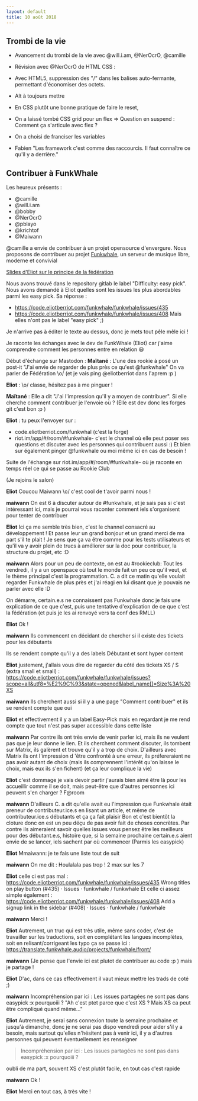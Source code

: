 ```yaml
---
layout: default
title: 10 août 2018
---
```



## Trombi de la vie

* Avancement du trombi de la vie avec @will.i.am, @NerOcrO, @camille
* Révision avec @NerOcrO de HTML CSS :
* Avec HTML5, suppression des "/" dans les balises auto-fermante, permettant d'économiser des octets.
* Alt à toujours mettre
* En CSS plutôt une bonne pratique de faire le reset,

* On a laissé tombé CSS grid pour un flex => Question en suspend : Comment ça s'articule avec flex ?

* On a choisi de franciser les variables

* Fabien "Les framework c'est comme des raccourcis. Il faut connaître ce qu'il y a derrière."

## Contribuer à FunkWhale

Les heureux présents :
- @camille
- @will.i.am
- @bobby
- @NerOcrO
- @pblayo
- @krichtof
- @Maiwann

@camille a envie de contribuer à un projet opensource d'envergure.
Nous proposons de contribuer au projet [Funkwhale](https://code.eliotberriot.com/funkwhale/funkwhale), un serveur de musique libre, moderne et convivial

[Slides d'Eliot sur le principe de la fédération](https://eliotberriot.com/blog/2018/07/09/activitypub-web-federe-funkwhale/)

Nous avons trouvé dans le repository gitlab le label "Difficulty: easy pick".
Nous avons demandé à Eliot quelles sont  les issues les plus abordables parmi les easy pick.
Sa réponse :
- https://code.eliotberriot.com/funkwhale/funkwhale/issues/435
- https://code.eliotberriot.com/funkwhale/funkwhale/issues/408
Mais elles n'ont pas le label "easy pick" ;)


Je n'arrive pas à éditer le texte au dessus, donc je mets tout pêle mêle ici !

Je raconte les échanges avec le dev de FunkWhale (Eliot) car j'aime comprendre comment les personnes entre en relation :smiley:

Début d'échange sur Mastodon :
**Maïtané** : L'une des rookie à posé un post-it "J'ai envie de regarder de plus près ce qu'est @funkwhale"
On va parler de Fédération \o/ (et je vais ping @eliotberriot dans l'aprem :p )

**Eliot** : \o/ classe, hésitez pas à me pinguer !

**Maïtané** : Elle a dit "J'ai l'impression qu'il y a moyen de contribuer". Si elle cherche comment contribuer je l'envoie où ? (Elle est dev donc les forges git c'est bon :p )

**Eliot** : tu peux l'envoyer sur :
- code.eliotberriot.com/funkwhal (c'est la forge)
- riot.im/app/#/room/#funkwhale- c'est le channel où elle peut poser ses questions et discuter avec les personnes qui contribuent aussi :)
Et bien sur également pinger @funkwhale ou moi même ici en cas de besoin !

Suite de l'échange sur riot.im/app/#/room/#funkwhale- où je raconte en temps réel ce qui se passe au Rookie Club

(Je rejoins le salon)

**Eliot**
Coucou Maiwann \o/
c'est cool de t'avoir parmi nous !

**maiwann**
On est 6 à discuter autour de #funkwhale, et je sais pas si c'est intéressant ici, mais je pourrai vous raconter comment iels s'organisent pour tenter de contribuer

**Eliot**
Ici ça me semble très bien, c'est le channel consacré au développement !
Et passe leur un grand bonjour et un grand merci de ma part s'il te plait ! Je sens que ça va être comme pour les tests utilisateurs et qu'il va y avoir plein de trucs à améliorer sur la doc pour contribuer, la structure du projet, etc :D

**maiwann**
Alors pour un peu de contexte, on est au #rookieclub: Tout les vendredi, il y a un openspace où tout le monde fait un peu ce qu'il veut, et le thème principal c'est la programmation. C. a dit ce matin qu'elle voulait regarder Funkwhale de plus près et j'ai réagi en lui disant que je pouvais ne parler avec elle :D

On démarre, certain.e.s ne connaissent pas Funkwhale donc je fais une explication de ce que c'est, puis une tentative d'explication de ce que c'est la fédération (et puis je les ai renvoyé vers ta conf des RMLL)

**Eliot**
Ok !

**maiwann**
Ils commencent en décidant de chercher si il existe des tickets pour les débutants

Ils se rendent compte qu'il y a des labels Débutant et sont hyper content

**Eliot**
justement, j'allais vous dire de regarder du côté des tickets XS / S (extra small et small) : https://code.eliotberriot.com/funkwhale/funkwhale/issues?scope=all&utf8=%E2%9C%93&state=opened&label_name[]=Size%3A%20XS

**maiwann**
Ils cherchent aussi si il y a une page "Comment contribuer" et ils se rendent compte que oui

**Eliot**
et effectivement il y a un label Easy-Pick mais en regardant je me rend compte que tout n'est pas super accessible dans cette liste

**maiwann**
Par contre ils ont très envie de venir parler ici, mais ils ne veulent pas que je leur donne le lien. Et ils cherchent comment discuter, ils tombent sur Matrix, ils galèrent et trouve qu'il y a trop de choix.
D'ailleurs avec Matrix ils ont l'impression d 'être confronté à une erreur, ils préfereraient ne pas avoir autant de choix (mais ils comprennent l'intérêt qu'on laisse le choix, mais eux ils s'en fichent)
(et ça leur complique la vie)

**Eliot**
c'est dommage je vais devoir partir j'aurais bien aimé être là pour les accueillir comme il se doit, mais peut-être que d'autres personnes ici peuvent s'en charger ? F@room

**maiwann**
D'ailleurs C. a dit qu'elle avait eu l'impression que Funkwhale était preneur de contributeur.ice.s en lisant un article, et même de contributeur.ice.s débutants et ça ça fait plaisir
Bon et c'est bientôt la cloture donc on est un peu déçu de pas avoir fait de choses concrètes. Par contre ils aimeraient savoir quelles issues vous pensez être les meilleurs pour des débutant.e.s, histoire que, si la semaine prochaine certain.e.s aient envie de se lancer, iels sachent par où commencer
(Parmis les easypick)

**Eliot**
Mmaiwann: je te fais une liste tout de suit

**maiwann**
On me dit : Houlalala pas trop ! 2 max sur les 7

**Eliot**
celle ci est pas mal : https://code.eliotberriot.com/funkwhale/funkwhale/issues/435
Wrong titles on play button (#435) · Issues · funkwhale / funkwhale
Et celle ci assez simple également : https://code.eliotberriot.com/funkwhale/funkwhale/issues/408
Add a signup link in the sidebar (#408) · Issues · funkwhale / funkwhale

**maiwann**
Merci !

**Eliot**
Autrement, un truc qui est très utile, même sans coder, c'est de travailler sur les traductions, soit en complétant les langues incomplètes, soit en relisant/corrigeant les typo
ça se passe ici : https://translate.funkwhale.audio/projects/funkwhale/front/

**maiwann**
(Je pense que l'envie ici est plutot de contribuer au code :p ) mais je partage !

**Eliot**
D'ac, dans ce cas effectivement il vaut mieux mettre les trads de coté ;)

**maiwann**
Incompréhension par ici : Les issues partagées ne sont pas dans easypick :x pourquoiii ?
"Ah c'est ptet parce que c'est XS ? Mais XS ca peut être compliqué quand même…"

**Eliot**
Autrement, je serai sans connexion toute la semaine prochaine et jusqu'à dimanche, donc je ne serai pas dispo vendredi pour aider s'il y a besoin, mais surtout qu'elles n'hésitent pas à venir ici, il y a d'autres personnes qui peuvent éventuellement les renseigner

> Incompréhension par ici : Les issues partagées ne sont pas dans easypick :x pourquoiii ?

oubli de ma part, souvent XS c'est plutôt facile, en tout cas c'est rapide

**maiwann**
Ok !

**Eliot**
Merci en tout cas, à très vite !


